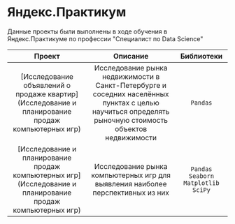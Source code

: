 # Яндекс.Практикум 
Данные проекты были выполнены в ходе обучения в Яндекс.Практикуме по профессии "Специалист по Data Science"

| Проект | Описание | Библиотеки 
|:---:|:---:|:---:
| [Исследование объявлений о продаже квартир](Исследование и планирование продаж компьютерных игр) | Исследование рынка недвижимости в Санкт-Петербурге и соседних населённых пунктах с целью научиться определять рыночную стоимость объектов недвижимости | `Pandas` 
| [Исследование и планирование продаж компьютерных игр](Исследование и планирование продаж компьютерных игр) | Исследование рынка компьютерных игр для выявления наиболее перспективных из них | `Pandas` `Seaborn` `Matplotlib` `SciPy`
